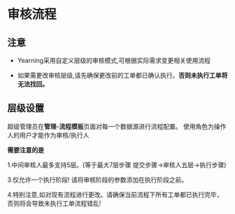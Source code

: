 # 审核流程

## 注意
- Yearning采用自定义层级的审核模式,可根据实际需求变更相关使用流程

- 如果需更改审核层级,请先确保更改前的工单都已确认执行。**否则未执行工单将无法找回。**

## 层级设置
超级管理员在**管理-流程模板**页面对每一个数据源进行流程配置。
使用角色为操作人的用户才能作为审核/执行人

**需要注意的是**

1.中间审核人最多支持5层。(等于最大7层步骤 提交步骤->审核人五层->执行步骤)

3.仅允许一个执行阶段! 请将审核阶段的参数添加在执行阶段之前。

4.特别注意,如对现有流程进行更改。请确保当前流程下所有工单都已执行完毕，否则将会导致未执行工单流程错乱!

